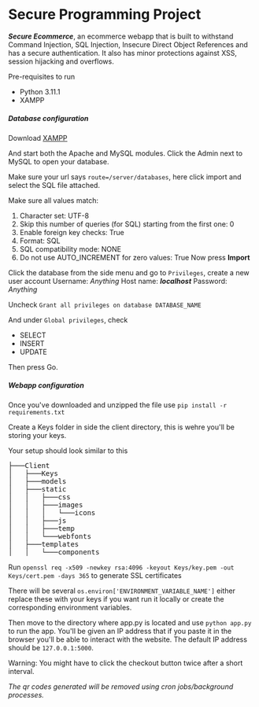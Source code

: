 # Secure Programming Project
***Secure Ecommerce***,  an ecommerce webapp that is built to withstand Command Injection, SQL Injection, Insecure Direct Object References and has a secure authentication. It also has minor protections against XSS, session hijacking and overflows.

Pre-requisites to run
- Python 3.11.1
- XAMPP

##### Database configuration
Download [XAMPP](https://www.apachefriends.org/download.html)

And start both the Apache and MySQL modules. Click the Admin next to MySQL to open your database.

Make sure your url says `route=/server/databases`, here click import and select the SQL file attached.

Make sure all values match: 
1. Character set: UTF-8
2. Skip this number of queries (for SQL) starting from the first one: 0
3. Enable foreign key checks: True
4. Format: SQL
5. SQL compatibility mode: NONE
6. Do not use AUTO_INCREMENT for zero values: True
Now press **Import**

Click the database from the side menu and go to `Privileges`, create a new user account 
Username: *Anything*
Host name: ***localhost***
Password: *Anything*

Uncheck `Grant all privileges on database DATABASE_NAME`

And under `Global privileges`, check 
- SELECT
- INSERT
- UPDATE

Then press Go.

##### Webapp configuration
Once you've downloaded and unzipped the file use `pip install -r requirements.txt`

Create a Keys folder in side the client directory, this is wehre you'll be storing your keys.

Your setup should look similar to this
<pre>
├───Client
│   ├───Keys
│   ├───models
│   ├───static
│   │   ├───css
│   │   ├───images
│   │   │   └───icons
│   │   ├───js
│   │   ├───temp
│   │   └───webfonts
│   ├───templates
│   │   └───components
</pre>

Run `openssl req -x509 -newkey rsa:4096 -keyout Keys/key.pem -out Keys/cert.pem -days 365` to generate SSL certificates

There will be several `os.environ['ENVIRONMENT_VARIABLE_NAME']` either replace these with your keys if you want run it locally or create the corresponding environment variables.

Then move to the directory where app.py is located and use `python app.py` to run the app. You'll be given an IP address that if you paste it in the browser you'll be able to interact with the website. The default IP address should be `127.0.0.1:5000`.

Warning: You might have to click the checkout button twice after a short interval.

*The qr codes generated will be removed using cron jobs/background processes.*